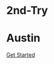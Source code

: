 # 2nd-Try

<!DOCTYPE html>
<html>
  <head>
    <title> An Unexpected Journey </title>
    <link href='https://fonts.googleapis.com/css?family=Playfair+Display:900|Raleway:300' rel='stylesheet' type='text/css'>
    <link rel="stylesheet" type="text/css" href="style.css">
  </head>
  <body>
  	<div class="container">
  		<h1>Austin</h1>
  	  <a class="btn" href="#">Get Started</a>
  	</div>
  </body>
</html>
